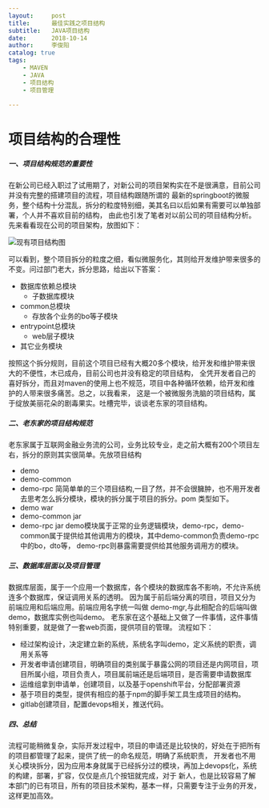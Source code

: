 ```yaml
---
layout:     post
title:      最佳实践之项目结构
subtitle:   JAVA项目结构
date:       2018-10-14
author:     李俊阳
catalog: true
tags:
    - MAVEN
    - JAVA
    - 项目结构
    - 项目管理
  
---
```

# 项目结构的合理性

##### 一、项目结构规范的重要性

在新公司已经入职过了试用期了，对新公司的项目架构实在不是很满意，目前公司并没有完整的搭建项目的流程，项目结构跟随所谓的
最新的springboot的微服务，整个结构十分混乱，拆分的粒度特别细，美其名曰以后如果有需要可以单独部署，个人并不喜欢目前的结构，
由此也引发了笔者对以前公司的项目结构分析。
先来看看现在公司的项目架构，放图如下：

![现有项目结构图](https://JuyLee.github.io/img/20181014/C01项目结构图.png)

 可以看到，整个项目拆分的粒度之细，看似微服务化，其则给开发维护带来很多的不变。问过部门老大，拆分思路，给出以下答案：
 * 数据库依赖总模块
    * 子数据库模块
 * common总模块
    * 存放各个业务的bo等子模块
 * entrypoint总模块
    * web层子模块
 * 其它业务模块
 
 按照这个拆分规则，目前这个项目已经有大概20多个模块，给开发和维护带来很大的不便性，木已成舟，目前公司也并没有稳定的项目结构，
 全凭开发者自己的喜好拆分，而且对maven的使用上也不规范，项目中各种循环依赖，给开发和维护的人带来很多痛苦。总之，以我看来，
 这是一个被微服务洗脑的项目结构，属于绽放美丽花朵的剧毒果实。吐槽完毕，谈谈老东家的项目结构。


##### 二、老东家的项目结构规范

老东家属于互联网金融业务流的公司，业务比较专业，走之前大概有200个项目左右，拆分的原则其实很简单。先放项目结构
* demo
* demo-common
* demo-rpc
简简单单的三个项目结构,一目了然，并不会很臃肿，也不用开发者去思考怎么拆分模块，模块的拆分属于项目的拆分。pom 类型如下。
* demo war
* demo-common jar
* demo-rpc jar
demo模块属于正常的业务逻辑模块，demo-rpc，demo-common属于提供给其他调用方的模块，其中demo-common负责demo-rpc中的bo，dto等，
demo-rpc则暴露需要提供给其他服务调用方的模块。

##### 三、数据库层面以及项目管理

数据库层面，属于一个应用一个数据库，各个模块的数据库各不影响，不允许系统连多个数据库，保证调用关系的透明。
因为属于前后端分离的项目，项目又分为前端应用和后端应用。前端应用名字统一叫做 demo-mgr,与此相配合的后端叫做demo，数据库实例也叫demo。
老东家在这个基础上又做了一件事情，这件事情特别重要，就是做了一套web页面，提供项目的管理。
流程如下：
* 经过架构设计，决定建立新的系统，系统名字叫demo，定义系统的职责，调用关系等
* 开发者申请创建项目，明确项目的类别属于暴露公网的项目还是内网项目，项目所属小组，项目负责人，项目属前端还是后端项目，是否需要申请数据库
* 运维组拿到申请单，创建项目，以及基于openshift平台，分配部署资源
* 基于项目的类型，提供有相应的基于npm的脚手架工具生成项目的结构。
* gitlab创建项目，配置devops相关，推送代码。

##### 四、总结

流程可能稍微复杂，实际开发过程中，项目的申请还是比较快的，好处在于把所有的项目都管理了起来，提供了统一的命名规范，明确了系统职责，
开发者也不用关心模块拆分，因为应用本身就属于已经拆分过的模块，再加上devops化，系统的构建，部署，扩容，仅仅是点几个按钮就完成，对于
新人，也是比较容易了解本部门的已有项目，所有的项目技术架构，基本一样，只需要专注于业务的开发，这样更加高效。
    


